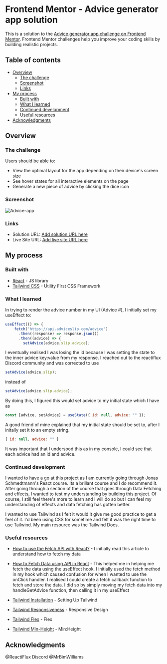 # Frontend Mentor - Advice generator app solution

This is a solution to the [Advice generator app challenge on Frontend Mentor](https://www.frontendmentor.io/challenges/advice-generator-app-QdUG-13db). Frontend Mentor challenges help you improve your coding skills by building realistic projects.

## Table of contents

- [Overview](#overview)
  - [The challenge](#the-challenge)
  - [Screenshot](#screenshot)
  - [Links](#links)
- [My process](#my-process)
  - [Built with](#built-with)
  - [What I learned](#what-i-learned)
  - [Continued development](#continued-development)
  - [Useful resources](#useful-resources)
- [Acknowledgments](#acknowledgments)

## Overview

### The challenge

Users should be able to:

- View the optimal layout for the app depending on their device's screen size
- See hover states for all interactive elements on the page
- Generate a new piece of advice by clicking the dice icon

### Screenshot

![Advice-app](../advice-generator-app/src/images/Screenshots/Advice-App.png)

### Links

- Solution URL: [Add solution URL here](https://your-solution-url.com)
- Live Site URL: [Add live site URL here](https://your-live-site-url.com)

## My process

### Built with

- [React](https://reactjs.org/) - JS library
- [Tailwind CSS](https://tailwindcss.com/) - Utility First CSS Framework

### What I learned

In trying to render the advice number in my UI (Advice #), I initially set my useEffect to:

```javascript
useEffect(() => {
    fetch("https://api.adviceslip.com/advice")
      .then((response) => response.json())
      .then((advice) => {
        setAdvice(advice.slip.advice);
```
I eventually realised I was losing the id because I was setting the state to the inner advice key:value from my response. I reached out to the reactiflux Discord community
and was corrected to use

```javascript
setAdvice(advice.slip);
```
instead of 
```javascript
setAdvice(advice.slip.advice);
```

By doing this, I figured this would set advice to my initial state which I have as 

```javascript
const [advice, setAdvice] = useState({ id: null, advice: "" });
```

A good friend of mine explained that my initial state should be set to, after I initally set it to an empty string. 

```javascript
{ id: null, advice: "" }
```

It was important that I undersood this as in my console, I could see that each advice had an id and advice.

### Continued development

I wanted to have a go at this project as I am currently going through Jonas Schmedtmann's React course. Its a brillant course and I do recommend it. After going through a section of the course that goes through Data Fetching and effects, I wanted to test my understanding by building this project. Of course, I still feel there's more to learn and I will do so but I can feel my understanding of effects and data fetching has gotten better.

I wanted to use Tailwind as I felt it would it give me good practice to get a feel of it.
I'd been using CSS for sometime and felt it was the right time to use Tailwind.
My main resource was the Tailwind Docs.

### Useful resources
- [How to use the Fetch API with React?](https://rapidapi.com/guides/fetch-api-react) - I initially read this article to understand how to fetch my data

- [How to Fetch Data using API in React](https://www.guvi.in/blog/how-to-fetch-data-using-api-in-react/) - This helped me in helping me fetch the data using the useEffect hook. I initially used the fetch method in my hook which caused confusion for when I wanted to use the onClick handler. I realised I could create a fetch callback function to fetch and store the data. I did so by simply moving my fetch data into my handleGetAdvice function, then calling it in my useEffect

- [Tailwind Installation](https://tailwindcss.com/docs/installation) - Setting Up Tailwind

- [Tailwind Responsiveness](https://tailwindcss.com/docs/responsive-design) - Responsive Design

- [Tailwind Flex](https://tailwindcss.com/docs/flex) - Flex

- [Tailwind Min-Height](https://tailwindcss.com/docs/min-height#setting-the-minimum-height) - Min:Height

## Acknowledgments

@ReactiFlux Discord 
@MrBimWilliams